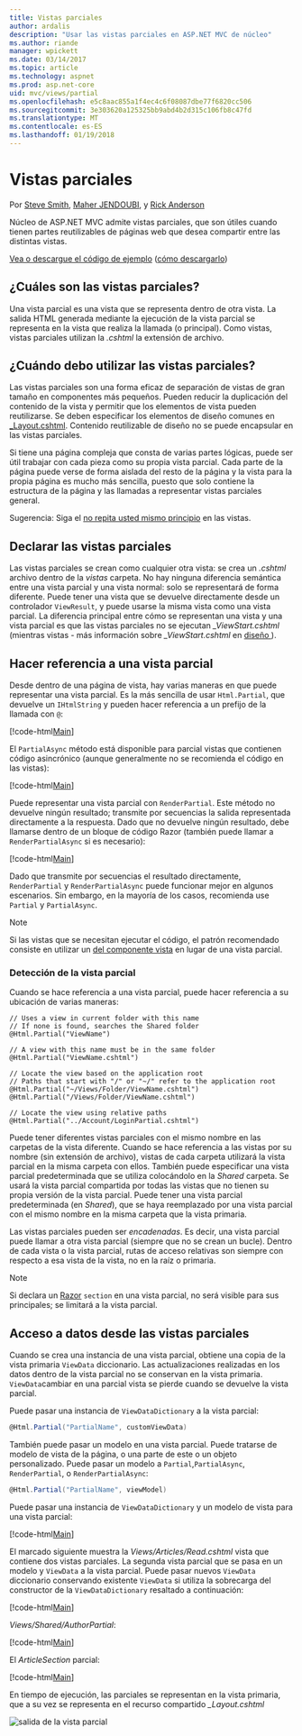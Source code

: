 ```yaml
---
title: Vistas parciales
author: ardalis
description: "Usar las vistas parciales en ASP.NET MVC de núcleo"
ms.author: riande
manager: wpickett
ms.date: 03/14/2017
ms.topic: article
ms.technology: aspnet
ms.prod: asp.net-core
uid: mvc/views/partial
ms.openlocfilehash: e5c8aac855a1f4ec4c6f08087dbe77f6820cc506
ms.sourcegitcommit: 3e303620a125325bb9abd4b2d315c106fb8c47fd
ms.translationtype: MT
ms.contentlocale: es-ES
ms.lasthandoff: 01/19/2018
---
```

# <a name="partial-views"></a>Vistas parciales

Por [Steve Smith](https://ardalis.com/), [Maher JENDOUBI](https://twitter.com/maherjend), y [Rick Anderson](https://twitter.com/RickAndMSFT)

Núcleo de ASP.NET MVC admite vistas parciales, que son útiles cuando tienen partes reutilizables de páginas web que desea compartir entre las distintas vistas.

[Vea o descargue el código de ejemplo](https://github.com/aspnet/Docs/tree/master/aspnetcore/mvc/views/partial/sample) ([cómo descargarlo](xref:tutorials/index#how-to-download-a-sample))

## <a name="what-are-partial-views"></a>¿Cuáles son las vistas parciales?

Una vista parcial es una vista que se representa dentro de otra vista. La salida HTML generada mediante la ejecución de la vista parcial se representa en la vista que realiza la llamada (o principal). Como vistas, vistas parciales utilizan la *.cshtml* la extensión de archivo.

## <a name="when-should-i-use-partial-views"></a>¿Cuándo debo utilizar las vistas parciales?

Las vistas parciales son una forma eficaz de separación de vistas de gran tamaño en componentes más pequeños. Pueden reducir la duplicación del contenido de la vista y permitir que los elementos de vista pueden reutilizarse. Se deben especificar los elementos de diseño comunes en [_Layout.cshtml](layout.md). Contenido reutilizable de diseño no se puede encapsular en las vistas parciales.

Si tiene una página compleja que consta de varias partes lógicas, puede ser útil trabajar con cada pieza como su propia vista parcial. Cada parte de la página puede verse de forma aislada del resto de la página y la vista para la propia página es mucho más sencilla, puesto que solo contiene la estructura de la página y las llamadas a representar vistas parciales general.

Sugerencia: Siga el [no repita usted mismo principio](http://deviq.com/don-t-repeat-yourself/) en las vistas.

## <a name="declaring-partial-views"></a>Declarar las vistas parciales

Las vistas parciales se crean como cualquier otra vista: se crea un *.cshtml* archivo dentro de la *vistas* carpeta. No hay ninguna diferencia semántica entre una vista parcial y una vista normal: solo se representará de forma diferente. Puede tener una vista que se devuelve directamente desde un controlador `ViewResult`, y puede usarse la misma vista como una vista parcial. La diferencia principal entre cómo se representan una vista y una vista parcial es que las vistas parciales no se ejecutan *_ViewStart.cshtml* (mientras vistas - más información sobre *_ViewStart.cshtml* en [diseño ](layout.md)).

## <a name="referencing-a-partial-view"></a>Hacer referencia a una vista parcial

Desde dentro de una página de vista, hay varias maneras en que puede representar una vista parcial. Es la más sencilla de usar `Html.Partial`, que devuelve un `IHtmlString` y pueden hacer referencia a un prefijo de la llamada con `@`:

[!code-html[Main](partial/sample/src/PartialViewsSample/Views/Home/About.cshtml?range=9)]

El `PartialAsync` método está disponible para parcial vistas que contienen código asincrónico (aunque generalmente no se recomienda el código en las vistas):

[!code-html[Main](partial/sample/src/PartialViewsSample/Views/Home/About.cshtml?range=8)]

Puede representar una vista parcial con `RenderPartial`. Este método no devuelve ningún resultado; transmite por secuencias la salida representada directamente a la respuesta. Dado que no devuelve ningún resultado, debe llamarse dentro de un bloque de código Razor (también puede llamar a `RenderPartialAsync` si es necesario):

[!code-html[Main](partial/sample/src/PartialViewsSample/Views/Home/About.cshtml?range=10-12)]

Dado que transmite por secuencias el resultado directamente, `RenderPartial` y `RenderPartialAsync` puede funcionar mejor en algunos escenarios. Sin embargo, en la mayoría de los casos, recomienda use `Partial` y `PartialAsync`.

> [!NOTE]
> Si las vistas que se necesitan ejecutar el código, el patrón recomendado consiste en utilizar un [del componente vista](view-components.md) en lugar de una vista parcial.

### <a name="partial-view-discovery"></a>Detección de la vista parcial

Cuando se hace referencia a una vista parcial, puede hacer referencia a su ubicación de varias maneras:

```text
// Uses a view in current folder with this name
// If none is found, searches the Shared folder
@Html.Partial("ViewName")

// A view with this name must be in the same folder
@Html.Partial("ViewName.cshtml")

// Locate the view based on the application root
// Paths that start with "/" or "~/" refer to the application root
@Html.Partial("~/Views/Folder/ViewName.cshtml")
@Html.Partial("/Views/Folder/ViewName.cshtml")

// Locate the view using relative paths
@Html.Partial("../Account/LoginPartial.cshtml")
```

Puede tener diferentes vistas parciales con el mismo nombre en las carpetas de la vista diferente. Cuando se hace referencia a las vistas por su nombre (sin extensión de archivo), vistas de cada carpeta utilizará la vista parcial en la misma carpeta con ellos. También puede especificar una vista parcial predeterminada que se utiliza colocándolo en la *Shared* carpeta. Se usará la vista parcial compartida por todas las vistas que no tienen su propia versión de la vista parcial. Puede tener una vista parcial predeterminada (en *Shared*), que se haya reemplazado por una vista parcial con el mismo nombre en la misma carpeta que la vista primaria.

Las vistas parciales pueden ser *encadenadas*. Es decir, una vista parcial puede llamar a otra vista parcial (siempre que no se crean un bucle). Dentro de cada vista o la vista parcial, rutas de acceso relativas son siempre con respecto a esa vista de la vista, no en la raíz o primaria.

> [!NOTE]
> Si declara un [Razor](razor.md) `section` en una vista parcial, no será visible para sus principales; se limitará a la vista parcial.

## <a name="accessing-data-from-partial-views"></a>Acceso a datos desde las vistas parciales

Cuando se crea una instancia de una vista parcial, obtiene una copia de la vista primaria `ViewData` diccionario. Las actualizaciones realizadas en los datos dentro de la vista parcial no se conservan en la vista primaria. `ViewData`cambiar en una parcial vista se pierde cuando se devuelve la vista parcial.

Puede pasar una instancia de `ViewDataDictionary` a la vista parcial:

```csharp
@Html.Partial("PartialName", customViewData)
   ```

También puede pasar un modelo en una vista parcial. Puede tratarse de modelo de vista de la página, o una parte de este o un objeto personalizado. Puede pasar un modelo a `Partial`,`PartialAsync`, `RenderPartial`, o `RenderPartialAsync`:

```csharp
@Html.Partial("PartialName", viewModel)
   ```

Puede pasar una instancia de `ViewDataDictionary` y un modelo de vista para una vista parcial:

[!code-html[Main](partial/sample/src/PartialViewsSample/Views/Articles/Read.cshtml?range=15-16)]

El marcado siguiente muestra la *Views/Articles/Read.cshtml* vista que contiene dos vistas parciales. La segunda vista parcial que se pasa en un modelo y `ViewData` a la vista parcial. Puede pasar nuevos `ViewData` diccionario conservando existente `ViewData` si utiliza la sobrecarga del constructor de la `ViewDataDictionary` resaltado a continuación:

[!code-html[Main](partial/sample/src/PartialViewsSample/Views/Articles/Read.cshtml)]

*Views/Shared/AuthorPartial*:

[!code-html[Main](partial/sample/src/PartialViewsSample/Views/Shared/AuthorPartial.cshtml)]

El *ArticleSection* parcial:

[!code-html[Main](partial/sample/src/PartialViewsSample/Views/Articles/ArticleSection.cshtml)]

En tiempo de ejecución, las parciales se representan en la vista primaria, que a su vez se representa en el recurso compartido *_Layout.cshtml*

![salida de la vista parcial](partial/_static/output.png)
